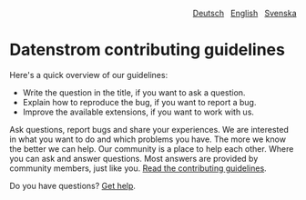 <p align="right"><a href="CONTRIBUTING-de.md">Deutsch</a> &nbsp; <a href="CONTRIBUTING.md">English</a> &nbsp; <a href="CONTRIBUTING-sv.md">Svenska</a></p>

# Datenstrom contributing guidelines

Here's a quick overview of our guidelines:

- Write the question in the title, if you want to ask a question.
- Explain how to reproduce the bug, if you want to report a bug.
- Improve the available extensions, if you want to work with us.

Ask questions, report bugs and share your experiences. We are interested in what you want to do and which problems you have. The more we know the better we can help. Our community is a place to help each other. Where you can ask and answer questions. Most answers are provided by community members, just like you. [Read the contributing guidelines](https://datenstrom.se/yellow/help/contributing-guidelines).

Do you have questions? [Get help](https://datenstrom.se/yellow/help/).
